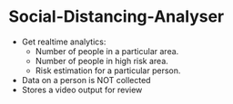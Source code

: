 # Social-Distancing-Analyser

* Get realtime analytics:
   - Number of people in a particular area.
   - Number of people in high risk area.
   - Risk estimation for a particular person.
* Data on a person is NOT collected
* Stores a video output for review
